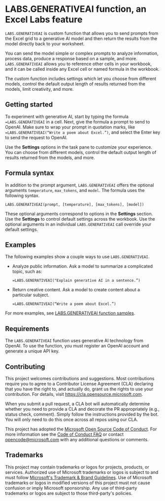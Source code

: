 # LABS.GENERATIVEAI function, an Excel Labs feature

`LABS.GENERATIVEAI` is custom function that allows you to send prompts from the Excel grid to a generative AI model and then return the results from the model directly back to your worksheet.

You can send the model simple or complex prompts to analyze information, process data, produce a response based on a sample, and more. `LABS.GENERATIVEAI` allows you to reference other cells in your workbook, and it can be called inside any Excel cell or named formula in the workbook.

The custom function includes settings which let you choose from different models, control the default output length of results returned from the models, limit creativity, and more.

## Getting started

To experiment with generative AI, start by typing the formula `=LABS.GENERATIVEAI` in a cell. Next, give the formula a prompt to send to OpenAI. Make sure to wrap your prompt in quotation marks, like `=LABS.GENERATIVEAI(“Write a poem about Excel.”)`, and select the Enter key to send the request to OpenAI.

Use the **Settings** options in the task pane to customize your experience. You can choose from different models, control the default output length of results returned from the models, and more.

## Formula syntax

In addition to the prompt argument, `LABS.GENERATIVEAI` offers the optional arguments `temperature`, `max_tokens`, and `model`. The formula uses the following syntax.

```
LABS.GENERATIVEAI(prompt, [temperature], [max_tokens], [model])
```

These optional arguments correspond to options in the **Settings** section. Use the **Settings** to control default settings across the workbook. Use the optional arguments in an individual `LABS.GENERATIVEAI` call override your default settings.

## Examples

The following examples show a couple ways to use `LABS.GENERATIVEAI`.

- Analyze public information. Ask a model to summarize a complicated topic, such as:

    ```
    =LABS.GENERATIVEAI("Explain generative AI in a sentence.”)
    ```

- Return creative content. Ask a model to create content about a particular subject.

    ```
    =LABS.GENERATIVEAI(“Write a poem about Excel.”)
    ```

For more examples, see [LABS.GENERATIVEAI function samples](EXAMPLES.md).

## Requirements

The `LABS.GENERATIVEAI` function uses generative AI technology from OpenAI. To use the function, you must register an OpenAI account and generate a unique API key.

## Contributing

This project welcomes contributions and suggestions.  Most contributions require you to agree to a Contributor License Agreement (CLA) declaring that you have the right to, and actually do, grant us the rights to use your contribution. For details, visit https://cla.opensource.microsoft.com.

When you submit a pull request, a CLA bot will automatically determine whether you need to provide a CLA and decorate the PR appropriately (e.g., status check, comment). Simply follow the instructions provided by the bot. You will only need to do this once across all repos using our CLA.

This project has adopted the [Microsoft Open Source Code of Conduct](https://opensource.microsoft.com/codeofconduct/). For more information see the [Code of Conduct FAQ](https://opensource.microsoft.com/codeofconduct/faq/) or contact [opencode@microsoft.com](mailto:opencode@microsoft.com) with any additional questions or comments.

## Trademarks

This project may contain trademarks or logos for projects, products, or services. Authorized use of Microsoft trademarks or logos is subject to and must follow [Microsoft's Trademark & Brand Guidelines](https://www.microsoft.com/legal/intellectualproperty/trademarks/usage/general). Use of Microsoft trademarks or logos in modified versions of this project must not cause confusion or imply Microsoft sponsorship. Any use of third-party trademarks or logos are subject to those third-party's policies.
